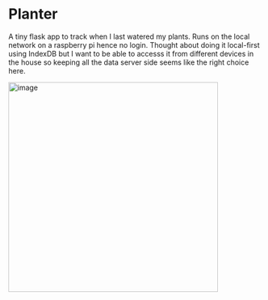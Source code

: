 # Planter

A tiny flask app to track when I last watered my plants. Runs on the local network on a raspberry pi hence no login. Thought about doing it local-first using IndexDB but I want to be able to accesss it from different devices in the house so keeping all the data server side seems like the right choice here.

<img width="415" alt="image" src="https://github.com/user-attachments/assets/6783cb8b-c23f-4cbd-8e76-830388a605c3">
